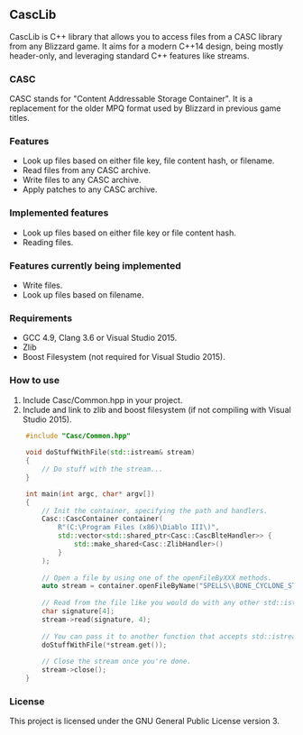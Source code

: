 ## CascLib

CascLib is C++ library that allows you to access files from a CASC library from any Blizzard game.
It aims for a modern C++14 design, being mostly header-only, and leveraging standard C++ features like streams.

### CASC

CASC stands for "Content Addressable Storage Container".
It is a replacement for the older MPQ format used by Blizzard in previous game titles.

### Features

* Look up files based on either file key, file content hash, or filename.
* Read files from any CASC archive.
* Write files to any CASC archive.
* Apply patches to any CASC archive.

### Implemented features

* Look up files based on either file key or file content hash.
* Reading files.

### Features currently being implemented

* Write files.
* Look up files based on filename.

### Requirements

* GCC 4.9, Clang 3.6 or Visual Studio 2015.
* Zlib
* Boost Filesystem (not required for Visual Studio 2015).

### How to use

1. Include Casc/Common.hpp in your project.
2. Include and link to zlib and boost filesystem (if not compiling with Visual Studio 2015).

``` c++
    #include "Casc/Common.hpp"
    
    void doStuffWithFile(std::istream& stream)
    {
        // Do stuff with the stream...
    }

    int main(int argc, char* argv[])
    {
        // Init the container, specifying the path and handlers.
        Casc::CascContainer container(
            R"(C:\Program Files (x86)\Diablo III\)",
            std::vector<std::shared_ptr<Casc::CascBlteHandler>> {
                std::make_shared<Casc::ZlibHandler>()
            }
        );
        
        // Open a file by using one of the openFileByXXX methods.
        auto stream = container.openFileByName("SPELLS\\BONE_CYCLONE_STATE.M2");
        
        // Read from the file like you would do with any other std::istream object.
        char signature[4];
        stream->read(signature, 4);
        
        // You can pass it to another function that accepts std::istream.
        doStuffWithFile(*stream.get());
        
        // Close the stream once you're done.
        stream->close();
    }
```

### License

This project is licensed under the GNU General Public License version 3.
